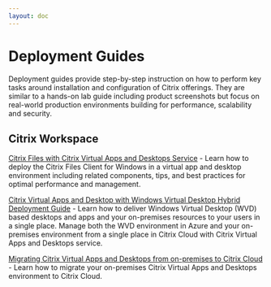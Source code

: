 ```yaml
---
layout: doc
---
```

# Deployment Guides

Deployment guides provide step-by-step instruction on how to perform key tasks around installation and configuration of Citrix offerings. They are similar to a hands-on lab guide including product screenshots but focus on real-world production environments building for performance, scalability and security.

## Citrix Workspace

[Citrix Files with Citrix Virtual Apps and Desktops Service](/en-us/tech-zone/build/deployment-guides/citrix-files.html) - Learn how to deploy the Citrix Files Client for Windows in a virtual app and desktop environment including related components, tips, and best practices for optimal performance and management.

[Citrix Virtual Apps and Desktop with Windows Virtual Desktop Hybrid Deployment Guide](en-us/tech-zone/build/deployment-guides/cvads-windows-virtual-desktops.html) - Learn how to deliver Windows Virtual Desktop (WVD) based desktops and apps and your on-premises resources to your users in a single place. Manage both the WVD environment in Azure and your on-premises environment from a single place in Citrix Cloud with Citrix Virtual Apps and Desktops service.

[Migrating Citrix Virtual Apps and Desktops from on-premises to Citrix Cloud](/en-us/tech-zone/build/deployment-guides/cvads-migration.html) - Learn how to migrate your on-premises Citrix Virtual Apps and Desktops environment to Citrix Cloud.
